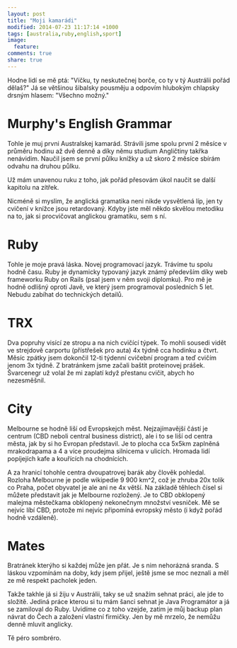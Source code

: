 ```yaml
---
layout: post
title: "Moji kamarádi"
modified: 2014-07-23 11:17:14 +1000
tags: [australia,ruby,english,sport]
image:
  feature: 
comments: true
share: true
---
```

Hodne lidí se mě ptá: "Víčku, ty neskutečnej borče, co ty v tý Austrálii pořád dělaš?" Já se většinou šibalsky pousměju a odpovím hlubokým chlapsky drsným hlasem: "Všechno možný."

Murphy's English Grammar
================
Tohle je muj prvni Australskej kamarád. Strávili jsme spolu první 2 měsíce v průměru hodinu až dvě denně a díky němu studium Angličtiny takřka nenávidim. Naučil jsem se první půlku knížky a už skoro 2 měsíce sbírám odvahu na druhou půlku.

Už mám unavenou ruku z toho, jak pořád přesovám úkol naučit se další kapitolu na zítřek.

Nicméně si myslim, že anglická gramatika neni nikde vysvětlená líp, jen ty cvičení v knížce jsou retardovaný. Kdyby jste měl někdo skvělou metodiku na to, jak si procvičovat anglickou gramatiku, sem s ní.

Ruby
====
Tohle je moje pravá láska. Novej programovací jazyk. Trávíme tu spolu hodně času. Ruby je dynamicky typovaný jazyk známý především díky web frameworku Ruby on Rails (psal jsem v něm svoji diplomku). Pro mě je hodně odlišný oproti Javě, ve který jsem programoval posledních 5 let. Nebudu zabíhat do technických detailů.

TRX
===
Dva popruhy visící ze stropu a na nich cvičící týpek. To mohli sousedi vidět ve strejdově carportu (přístřešek pro auta) 4x týdně cca hodinku a čtvrt. Měsíc zpátky jsem dokončil 12-ti týdenní cvičební program a teď cvičím jenom 3x týdně. Z bratránkem jsme začali baštit proteinovej prášek. Švarcenegr už volal že mi zaplatí když přestanu cvičit, abych ho nezesměšnil.

City
====
Melbourne se hodně liší od Evropskejch měst. Nejzajímavější částí je centrum (CBD neboli central business district), ale i to se liší od centra města, jak by si ho Evropan představil. Je to plocha cca 5x5km zaplněná mrakodrapama a 4 a více proudejma silnicema v ulicích. Hromada lidí popíjejích kafe a kouřících na chodnících.

A za hranicí tohohle centra dvoupatrovej barák aby člověk pohledal. Rozloha Melbourne je podle wikipedie 9 900 km^2, což je zhruba 20x tolik co Praha, počet obyvatel je ale ani ne 4x větší. Na základě těhlech čísel si můžete představit jak je Melbourne rozložený. Je to CBD obklopený malejma městečkama obklopený nekonečnym množství vesniček. Mě se nejvíc líbí CBD, protože mi nejvíc připomíná evropský město (i když pořád hodně vzdáleně).

Mates
=====
Bratránek kterýho si každej může jen přát. Je s nim nehorázná sranda. S láskou vzpomínám na doby, kdy jsem přijel, ještě jsme se moc neznali a měl ze mě respekt pacholek jeden.

Takže takhle já si žiju v Austrálii, taky se už snažím sehnat práci, ale jde to složitě. Jediná práce kterou si tu mám šanci sehnat je Java Programátor a já se zamiloval do Ruby. Uvidíme co z toho vzejde, zatim je můj backup plan návrat do Čech a založení vlastní firmičky. Jen by mě mrzelo, že nemůžu denně mluvit anglicky.

Tě péro sombréro.
